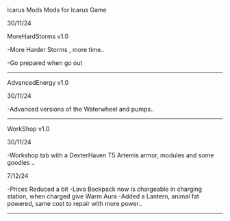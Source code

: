 Icarus Mods
Mods for Icarus Game

30/11/24

MoreHardStorms v1.0

-More Harder Storms , more time..

-Go prepared when go out


------------------------------------------------------------


AdvancedEnergy v1.0

30/11/24

-Advanced versions of the Waterwheel and pumps..



-----------------------------------------------------------


WorkShop v1.0

30/11/24

-Workshop tab with a DexterHaven T5 Artemis armor, modules and some goodies ..

7/12/24

-Prices Reduced a bit
-Lava Backpack now is chargeable in charging station, when charged give Warm Aura
-Added a Lantern, animal fat powered, same cost to repair with more power..

-----------------------------------------------------------
